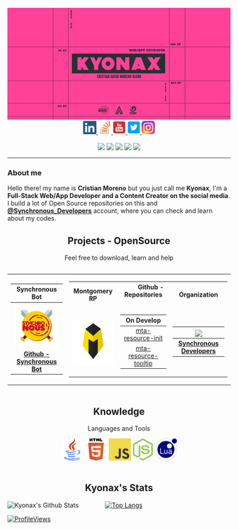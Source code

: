 <div align="center">
<p align="justify/left/right/center">
<img src="https://github.com/Kyonax/Kyonax/blob/master/src/gifs/Github_Readme_Kyonax.gif">
</br>
<a href="https://www.linkedin.com/in/cristian-david-moreno-riaño-82a89b1b3/">
<img src="https://github.com/Kyonax/Kyonax/blob/master/src/images/Image_Logo_Linkedin.png" height='30px'>
</a>
<a href="https://stackoverflow.com/users/14035915/kyonax">
<img src="https://github.com/Kyonax/Kyonax/blob/master/src/images/Image_Logo_StackOverflow.png" height='30px'>
</a>
<a href="https://www.youtube.com/channel/UCOCGuDADwciaJfnCxWoYGHA?view_as=subscriber">
<img src="https://github.com/Kyonax/Kyonax/blob/master/src/images/Image_Logo_YouTube.png" height='30px'>
</a>
<a href="https://twitter.com/kyonax_on">
<img src="https://github.com/Kyonax/Kyonax/blob/master/src/images/Image_Logo_Twitter.png" height='30px'>
</a>
<a href="https://www.instagram.com/kyonax_on/">
<img src="https://github.com/Kyonax/Kyonax/blob/master/src/images/Image_Logo_Instagram.png" height='30px'>
</a>
</br>
</br>
<a href="https://www.twitch.tv/kyonax_on"style="text-decoration: none">
<img src="https://img.shields.io/twitch/status/synk_kyonax">
</a>
<a href="https://www.paypal.com/cgi-bin/webscr?cmd=_s-xclick&hosted_button_id=5LY2Y46Q7DSWL&source=url"style="text-decoration: none">
<img src="https://img.shields.io/badge/Donate-PayPal-green.svg">
</a> 
<a href="https://kyonax.link/discord" style="text-decoration: none">
<img src="https://img.shields.io/discord/763464848457072701?color=blueviolet&label=Server&logo=discord">
</a>
<a href="https://github.com/Kyonax?tab=followers"style="text-decoration: none">
<img src="https://img.shields.io/github/followers/Kyonax?style=social">
</a>
<a href="https://twitter.com/intent/follow?screen_name=kyonax_on"style="text-decoration: none">
<img src="https://img.shields.io/twitter/follow/Synk_Kyo?style=social">
</a>
</p>
</div>

---

### About me

Hello there! my name is **Cristian Moreno** but you just call me **Kyonax**, I'm a **Full-Stack Web/App Developer and a Content Creator on the social media**. I build a lot of Open Source repositories on this and **[@Synchronous_Developers](https://github.com/SynchronousTeam)** account, where you can check and learn about my codes.

<h2 align="center">Projects - OpenSource</h2>
<p align="center">Feel free to download, learn and help</p>

<table style="width:100%;display:inline-block;align:center">
<tr style="width:100%"><td style="align:center">

|                                                                                 **Synchronous Bot**                                                                                 |
| :---------------------------------------------------------------------------------------------------------------------------------------------------------------------------------: |
| <img align='center' src='https://github.com/Kyonax/bot-discord-synchronous/blob/master/database/multimedia/images/demo/logo/Image_Logo_Discord_Bot_Synchronous.png' height='100px'> |
|                                    <a href="https://github.com/Kyonax/bot-discord-synchronous" target="_blank">**Github - Synchronous Bot**</a>                                     |

</td>
<td>

<table>
<tr><th style="align:center"><b>Montgomery RP</b></th><th style="align:center"><b><span>&nbsp;&nbsp;&nbsp;&nbsp;&nbsp;&nbsp;&nbsp;&nbsp;</span> Github - Repositories <span>&nbsp;&nbsp;&nbsp;&nbsp;&nbsp;&nbsp;&nbsp;&nbsp;</span> </b></th><th style="align-center"><b>Organization</b></th></tr>
<tr><td>

<img align='center' src='https://github.com/SynchronousTeam/mta-resource-init/blob/master/login/src/images/Image_Logo_Montgomery.png' height='100px'>

</td>

<td align="center">

|                                 **On Develop**                                  |
| :-----------------------------------------------------------------------------: |
|    [mta-resource-init](https://github.com/SynchronousTeam/mta-resource-init)    |
| [mta-resource-tooltip](https://github.com/SynchronousTeam/mta-resource-tooltip) |

</td>
<td>

| <img align='center' src='https://avatars0.githubusercontent.com/u/67395523?s=400&u=619287262bf85f55ae620e572f0b860cf85a3a8f&v=4' height='100px'> |
| :----------------------------------------------------------------------------------------------------------------------------------------------: |
|                           <a href="https://github.com/SynchronousTeam" target="_blank">**Synchronous Developers**</a>                            |

</td>
</tr>
</table>

</td>
</tr>
</table>

<h2 align="center">Knowledge</h2>
<p align="center">Languages and Tools</p>

<div align="center">
<img src='https://github.com/Kyonax/Kyonax/blob/master/src/images/Image_Logo_Java.png' height='50px'>
<img src='https://github.com/Kyonax/Kyonax/blob/master/src/images/Image_Logo_Html.png' height='50px'>
<img src='https://github.com/Kyonax/Kyonax/blob/master/src/images/Image_Logo_Js.jpg' height='50px'>
<img src='https://github.com/Kyonax/Kyonax/blob/master/src/images/Image_Logo_NodeJs.png' height='50px'>
<img src='https://github.com/Kyonax/Kyonax/blob/master/src/images/Image_Logo_Lua.png' height='50px'>
</div>

</br>

<h2 align="center">Kyonax's Stats</h2>

![Kyonax's Github Stats](https://github-readme-stats.vercel.app/api?username=Kyonax&show_icons=true) <span>&nbsp;&nbsp;&nbsp;&nbsp;&nbsp;&nbsp;&nbsp;&nbsp;&nbsp;&nbsp;&nbsp;&nbsp;&nbsp;</span>
[![Top Langs](https://github-readme-stats.vercel.app/api/top-langs/?username=Kyonax)](https://github.com/anuraghazra/github-readme-stats)

[![ProfileViews](http://hits.dwyl.com/Kyonax/Kyonax.svg)](http://hits.dwyl.com/Kyonax/Kyonax)
